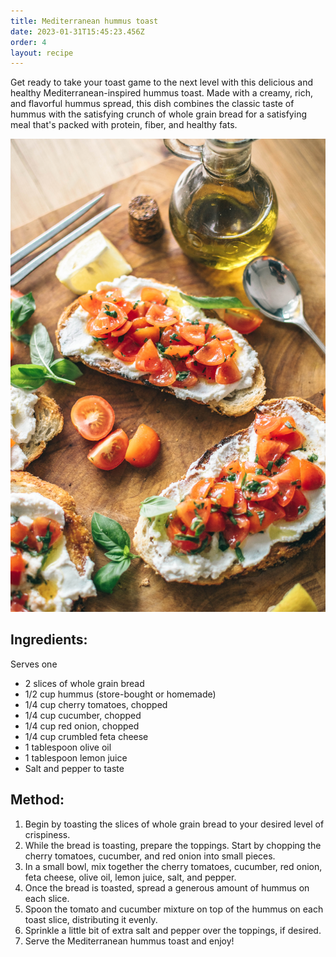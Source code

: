 ```yaml
---
title: Mediterranean hummus toast
date: 2023-01-31T15:45:23.456Z
order: 4
layout: recipe
---
```

Get ready to take your toast game to the next level with this delicious and healthy Mediterranean-inspired hummus toast. Made with a creamy, rich, and flavorful hummus spread, this dish combines the classic taste of hummus with the satisfying crunch of whole grain bread for a satisfying meal that's packed with protein, fiber, and healthy fats. 

![Mediterranean-style hummus toast](../uploads/calum-lewis-rpkgydh2bmo-unsplash.jpg "Photo by Calum Lewis")

## Ingredients:

S﻿erves one

* 2 slices of whole grain bread
* 1/2 cup hummus (store-bought or homemade)
* 1/4 cup cherry tomatoes, chopped
* 1/4 cup cucumber, chopped
* 1/4 cup red onion, chopped
* 1/4 cup crumbled feta cheese
* 1 tablespoon olive oil
* 1 tablespoon lemon juice
* Salt and pepper to taste

## Method:

1. Begin by toasting the slices of whole grain bread to your desired level of crispiness.
2. While the bread is toasting, prepare the toppings. Start by chopping the cherry tomatoes, cucumber, and red onion into small pieces.
3. In a small bowl, mix together the cherry tomatoes, cucumber, red onion, feta cheese, olive oil, lemon juice, salt, and pepper.
4. Once the bread is toasted, spread a generous amount of hummus on each slice.
5. Spoon the tomato and cucumber mixture on top of the hummus on each toast slice, distributing it evenly.
6. Sprinkle a little bit of extra salt and pepper over the toppings, if desired.
7. Serve the Mediterranean hummus toast and enjoy!
